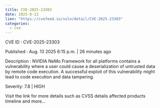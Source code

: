 ```yaml
--- 
title: CVE-2025-23303
date: 2025-8-13
lien: "https://cvefeed.io/vuln/detail/CVE-2025-23303"
categories:
  - cve
---
```


CVE ID : CVE-2025-23303

Published :  Aug. 13
2025
6:15 p.m. | 26 minutes ago

Description : NVIDIA NeMo Framework for all platforms contains a vulnerability where a user could cause a deserialization of untrusted data by remote code execution. A successful exploit of this vulnerability might lead to code execution and data tampering.

Severity: 7.8 | HIGH

Visit the link for more details
such as CVSS details
affected products
timeline
and more...
